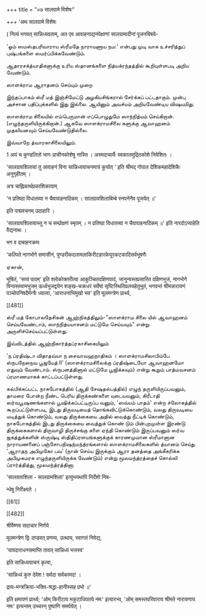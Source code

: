 +++
title = "०७ सालग्रामे विशेषः"

+++
'अथ सालग्रामे विशेषः 

( नित्यं भगवत् सान्निध्यवताम्, अत एव आवाहनाद्यनपेक्षाणां सालग्रामादीनां पूजनविषये- 

'ஓம் ஸமஸ்தபரிவாராய ஸ்ரீமதே நாராயணாய நம:' என்பது முடி வாக உச்சரித்துப் புஷ்பங்களை ஸமர்ப்பிக்கவேண்டும். 

ஆதாரசக்த்யாதிகளுக்கு உரிய ஸ்தானங்களை நித்யக்ரந்தத்தில் கூறியுள்ளபடி அறிய வேண்டும். 

ஸாளக்ராம ஆராதனம் செய்யும் முறை 

இந்தப்பாகம் ஸ்ரீ மத் இஞ்சிமேட்டு அழகியசிங்கரால் சேர்க்கப் பட்டதாகும். முன்பு அச்சான பதிப்புக்களில் இது இல்லை. ஆயினும் அவச்யம் அறியவேண்டிய விஷயமிது. 

ஸாளக்ராம சிலையில் எம்பெருமான் எப்பொழுதுமே ஸாந்நித்யம் செய்கிறான். (எழுந்தருளியிருக்கிறான்.) ஆகவே ஸாளக்ராமசிலை களுக்கு ஆவாஹனம் முதலியனவும் செய்யவேண்டுதில்லை. 

இவ்வாறே த்வாரகாசிலையிலும். 

1 अयं च कुण्डलितो भागः प्राचीनकोशेषु नास्ति । अस्मदाचार्यैः स्वकालमुद्रितकोशे निवेशितः । 

'सालग्रावशिलायां तु आवाहनं विना सान्निध्ययाचनमात्रं कुर्यात् ' इति श्रीमद् गोपाल देशिकमहादेशिकैः अनुगृहीतम् । 

अत्र चाह्निकार्थप्रकाशिकायाम् 

'न प्रतिष्ठा विधातव्या न चैवावाहनादिकम् । सालग्रावशिलाबिम्बे स्नपनेनैव पूजयेत् ॥' 

इति पाद्मवचनम् उदाहारि । 

'सालग्रावशिलायास्तु न च सम्प्रोक्षणं स्मृतम् । न प्रतिष्ठा विधातव्या न चैवावाहनादिकम् ॥' इति नारदोऽप्याहेति वैद्यनाथः । 

भग व दाबाहनक्रमः 

'कल्पिते नागभोगे समासीनं, पुण्डरीकदलामलाकिरीटहारकेयूरकटकादिसर्वभूषणैः 

ஏகான், 

भूषितं, 'सव्यं पादम्' इति श्लोकोक्तरीत्या आकुञ्चितदक्षिणपादं, जानुन्यस्तप्रसारित दक्षिणभुजं, नागभोगे विन्यस्तवामभुजम् ऊर्ध्वभुजद्वयेन शङ्ख-चक्रधरं सर्वेषां सृष्टिस्थितिप्रलयहेतुभूतं, भगवन्तं श्रीमन्नारायणं पञ्चोपनिषदैर्मन्त्रैः ध्यात्वा, 'आराधनाभिमुखो भव' इति मूलमन्त्रेण प्रार्थ्य, 

[[481]]

ஸ்ரீ மத் கோபாலதேசிகன் ஆஹ்நிகத்திலும்-"ஸாளக்ராம சிலை யில் ஆவாஹனம் செய்யவேண்டாம், ஸாந்நித்யயாசனம் மட்டுமே செய்யவும்" என்று அருளிச்செய்யப்பட்டுள்ளது. 

இவ்விடத்தில் ஆஹ்நிகார்த்தப்ரகாசிகையிலும் 

'ந ப்ரதிஷ்டா விதாதவ்யா ந சைவாவஹநாதிகம் । ஸாளக்ராமசிலாபிம்பே ஸ்நபநேநைவ பூஜயேத் II' (ஸாளக்ராமசிலைக்கு ப்ரதிஷ்டையோ ஆவாஹனமோ எதுவும் வேண்டாம். ஸ்நபனத்தினால் மட்டுமே பூஜிக்கவும்) என்று கூறும் பாத்மவசனம் ப்ரமாணமாகக் காட்டப்பட்டுள்ளது. 

கல்பிக்கப்பட்ட நாகபோகத்தில் (ஆதி சேஷதல்பத்தில்) எழுந் தருளியிருப்பவனும், தாமரை போன்ற நீண்ட பெரிய திருக்கண்களை யுடையவனும், கிரீடாதி ஸர்வபூஷணங்களால் பூஷிக்கப்பட்டிருப்ப வனும், 'ஸவ்யம் பாதம்' என்ற ச்லோகத்தில் கூறப்பட்டுள்ளபடி, இடது திருவடியைத் தொங்கவிட்டுக்கொண்டும், வலது திருவடியை மடித்துக் கொண்டும், வலது திருக்கையை அதில் வைத்து நீட்டிக் கொண்டும், நாகபோகத்தில் இடது திருக்கையை வைத்துக் கொண் டும் பின்புறமுள்ள இரண்டு திருக்கைகளால் திருவாழி திருச்சங்கு களை ஏந்தி கொண்டும் இருப்பவனும் ஸர்வ ஜகத்துக்களின் ஸ்ருஷ்டி ஸ்திதிப்ரளயங்களுக்குக் காரணமுமான ஸ்ரீமானான நாராயணனைப் பஞ்சோபநிஷந்மந்த்ரங்களால் ஸாளக்ராமசிலைகளில் த்யானம் செய்து 'ஆராதந அபிமுகோ பவ' (நான் செய்ய இருக்கும் ஆரா தனத்தை அங்கீகரிக்க அபிமுகமரக எழுந்தருளியிருக்க வேண்டும்) என்று மூலமந்த்ரத்தைச் சொல்லி ப்ரார்த்தித்து, மூலமந்த்ரத்தினா 

'सालग्रावशिला - सालग्रामशिला' इत्युभयथापि निर्देशो निब- 

न्धेषु निरीक्ष्यते । 

[[61]]

[[482]]

श्रीवैष्णव सदाचार निर्णये 

मूलमन्त्रेण द्विः दण्डवत् प्रणम्य, उत्थाय, स्वागतं निवेद्य, 

'यावदाराधनसमाप्ति तावत् सान्निध्यं भजस्व' 

इति सान्निध्ययाचनं कृत्वा, 

'सान्निध्यं कुरु देवेश ! सर्वदा सर्वकामद! । 

द्रव्य-मन्त्रक्रिया-भक्ति-श्रद्धा-हानीस्सह प्रभो ॥' 

इति क्षमापणं प्रार्थ्य; 'ओम् किरीटाय मकुटाधिपतये नमः' इत्यारभ्य, 'ओम् समस्तपरिवाराय श्रीमते नारायणाय नमः' इत्यन्तम् उच्चरन् पुष्पाणि समर्पयेत् । 